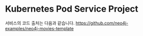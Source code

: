 # Kubernetes Pod Service Project

서비스의 코드 출처는 다음과 같습니다.
https://github.com/neo4j-examples/neo4j-movies-template
